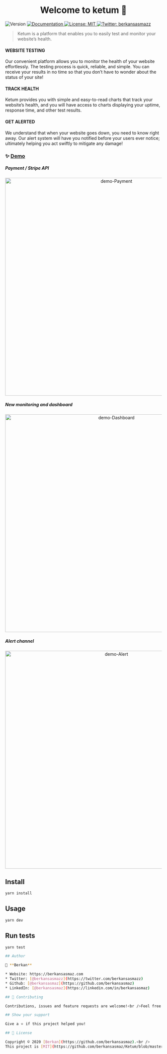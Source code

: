 <h1 align="center">Welcome to ketum 👋</h1>
<p>
  <img alt="Version" src="https://img.shields.io/badge/version-1.0.0-blue.svg?cacheSeconds=2592000" />
  <a href="https://github.com/berkansasmaz/Ketum/tree/master/docs" target="_blank">
    <img alt="Documentation" src="https://img.shields.io/badge/documentation-yes-brightgreen.svg" />
  </a>
  <a href="https://github.com/berkansasmaz/Ketum/blob/master/LICENSE" target="_blank">
    <img alt="License: MIT" src="https://img.shields.io/badge/License-MIT-yellow.svg" />
  </a>
  <a href="https://twitter.com/berkansasmazz" target="_blank">
    <img alt="Twitter: berkansasmazz" src="https://img.shields.io/twitter/follow/berkansasmazz.svg?style=social" />
  </a>
</p>

> Ketum is a platform that enables you to easily test and monitor your website’s health.
#### WEBSITE TESTING
Our convenient platform allows you to monitor the health of your website effortlessly. The testing process is quick, reliable, and simple. You can receive your results in no time so that you don’t have to wonder about the status of your site!
#### TRACK HEALTH

Ketum provides you with simple and easy-to-read charts that track your website’s health, and you will have access to charts displaying your uptime, response time, and other test results.

#### GET ALERTED

We understand that when your website goes down, you need to know right away. Our alert system will have you notified before your users ever notice; ultimately helping you act swiftly to mitigate any damage!

### ✨ [Demo](https://berkansasmaz.com/comingsoon/)
<h5>Payment / Stripe API</h5>
<p align="center">
  <img width="700" align="center" src="https://user-images.githubusercontent.com/31216880/78706426-b53b6a00-7917-11ea-8a0f-ecba5ffa8e03.gif" alt="demo-Payment"/>
</p>

<h5>New monitoring and dashboard</h5>
<p align="center">
  <img width="700" align="center" src="https://user-images.githubusercontent.com/31216880/78703715-5d026900-7913-11ea-8531-dca3d641d37e.gif" alt="demo-Dashboard"/>
</p>

<h5>Alert channel</h5>
<p align="center">
  <img width="700" align="center" src="https://user-images.githubusercontent.com/31216880/78703719-5e339600-7913-11ea-8eea-061d28491f4f.gif" alt="demo-Alert"/>
</p>
            
## Install

```sh
yarn install
```

## Usage

```sh
yarn dev
```

## Run tests

```sh
yarn test

## Author

👤 **Berkan**

* Website: https://berkansasmaz.com
* Twitter: [@berkansasmazz](https://twitter.com/berkansasmazz)
* Github: [@berkansasmaz](https://github.com/berkansasmaz)
* LinkedIn: [@berkansasmaz](https://linkedin.com/in/berkansasmaz)

## 🤝 Contributing

Contributions, issues and feature requests are welcome!<br />Feel free to check [issues page](https://github.com/berkansasmaz/Ketum/issues). You can also take a look at the [contributing guide](https://dev.to/janessatran/a-beginner-s-guide-to-contributing-to-open-source-4fen).

## Show your support

Give a ⭐️ if this project helped you!

## 📝 License

Copyright © 2020 [Berkan](https://github.com/berkansasmaz).<br />
This project is [MIT](https://github.com/berkansasmaz/Ketum/blob/master/LICENSE) licensed.
